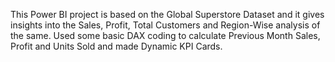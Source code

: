 This Power BI project is based on the Global Superstore Dataset and it gives insights into the Sales, Profit, Total Customers and Region-Wise analysis of the same.
Used some basic DAX coding to calculate Previous Month Sales, Profit and Units Sold and made Dynamic KPI Cards.
